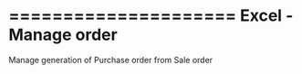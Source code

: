 =====================
Excel - Manage order
=====================

Manage generation of Purchase order from Sale order
